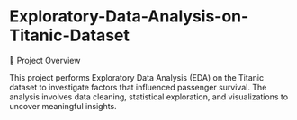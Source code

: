 # Exploratory-Data-Analysis-on-Titanic-Dataset

📌 Project Overview

This project performs Exploratory Data Analysis (EDA) on the Titanic dataset to investigate factors that influenced passenger survival. The analysis involves data cleaning, statistical exploration, and visualizations to uncover meaningful insights.

